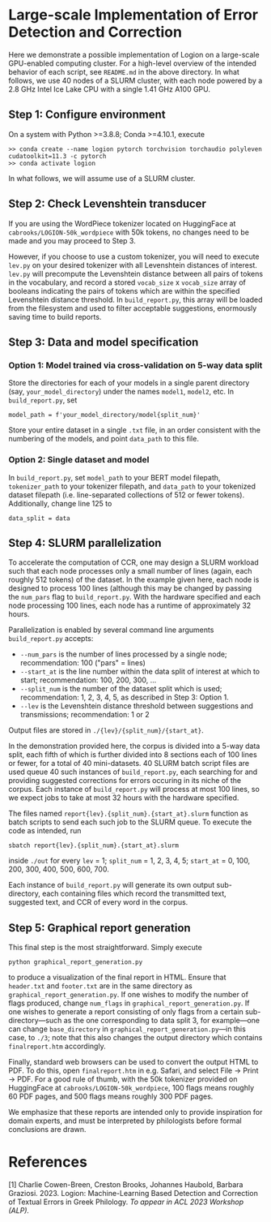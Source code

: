 # Large-scale Implementation of Error Detection and Correction

Here we demonstrate a possible implementation of Logion on a large-scale GPU-enabled computing cluster. For a high-level overview of the intended behavior of each script, see `README.md` in the above directory. In what follows, we use 40 nodes of a SLURM cluster, with each node powered by a 2.8 GHz Intel Ice Lake CPU with a single 1.41 GHz A100 GPU.

## Step 1: Configure environment
On a system with Python >=3.8.8; Conda >=4.10.1, execute
```
>> conda create --name logion pytorch torchvision torchaudio polyleven cudatoolkit=11.3 -c pytorch
>> conda activate logion
```
In what follows, we will assume use of a SLURM cluster.

## Step 2: Check Levenshtein transducer
If you are using the WordPiece tokenizer located on HuggingFace at `cabrooks/LOGION-50k_wordpiece` with 50k tokens, no changes need to be made and you may proceed to Step 3.

However, if you choose to use a custom tokenizer, you will need to execute `lev.py` on your desired tokenizer with all Levenshtein distances of interest. `lev.py` will precompute the Levenshtein distance between all pairs of tokens in the vocabulary, and record a stored `vocab_size` x `vocab_size` array of booleans indicating the pairs of tokens which are within the specified Levenshtein distance threshold. In `build_report.py`, this array will be loaded from the filesystem and used to filter acceptable suggestions, enormously saving time to build reports.

## Step 3: Data and model specification
### Option 1: Model trained via cross-validation on 5-way data split
Store the directories for each of your models in a single parent directory (say, `your_model_directory`) under the names `model1`, `model2`, etc. In `build_report.py`, set
```
model_path = f'your_model_directory/model{split_num}'
```
Store your entire dataset in a single `.txt` file, in an order consistent with the numbering of the models, and point `data_path` to this file.

### Option 2: Single dataset and model
In `build_report.py`, set `model_path` to your BERT model filepath, `tokenizer_path` to your tokenizer filepath, and `data_path` to your tokenized dataset filepath (i.e. line-separated collections of 512 or fewer tokens). Additionally, change line 125 to
```
data_split = data
```

## Step 4: SLURM parallelization
To accelerate the computation of CCR, one may design a SLURM workload such that each node processes only a small number of lines (again, each roughly 512 tokens) of the dataset. In the example given here, each node is designed to process 100 lines (although this may be changed by passing the `num_pars` flag to `build_report.py`. With the hardware specified and each node processing 100 lines, each node has a runtime of approximately 32 hours.

Parallelization is enabled by several command line arguments `build_report.py` accepts:
* `--num_pars` is the number of lines processed by a single node; recommendation: 100 ("pars" = lines)
* `--start_at` is the line number within the data split of interest at which to start; recommendation: 100, 200, 300, ...
* `--split_num` is the number of the dataset split which is used; recommendation: 1, 2, 3, 4, 5, as described in Step 3: Option 1.
* `--lev` is the Levenshtein distance threshold between suggestions and transmissions; recommendation: 1 or 2

Output files are stored in `./{lev}/{split_num}/{start_at}`.

In the demonstration provided here, the corpus is divided into a 5-way data split, each fifth of which is further divided into 8 sections each of 100 lines or fewer, for a total of 40 mini-datasets. 40 SLURM batch script files are used queue 40 such instances of `build_report.py`, each searching for and providing suggested corrections for errors occuring in its niche of the corpus. Each instance of `build_report.py` will process at most 100 lines, so we expect jobs to take at most 32 hours with the hardware specified.

The files named `report{lev}.{split_num}.{start_at}.slurm` function as batch scripts to send each such job to the SLURM queue. To execute the code as intended, run
```
sbatch report{lev}.{split_num}.{start_at}.slurm
```
inside `./out` for every `lev` = 1; `split_num` = 1, 2, 3, 4, 5; `start_at` = 0, 100, 200, 300, 400, 500, 600, 700.

Each instance of `build_report.py` will generate its own output sub-directory, each containing files which record the transmitted text, suggested text, and CCR of every word in the corpus.

## Step 5: Graphical report generation
This final step is the most straightforward. Simply execute
```
python graphical_report_generation.py
```
to produce a visualization of the final report in HTML. Ensure that `header.txt` and `footer.txt` are in the same directory as `graphical_report_generation.py`. If one wishes to modify the number of flags produced, change `num_flags` in `graphical_report_generation.py`. If one wishes to generate a report consisting of only flags from a certain sub-directory&mdash;such as the one corresponding to data split 3, for example&mdash;one can change `base_directory` in `graphical_report_generation.py`&mdash;in this case, to `./3`; note that this also changes the output directory which contains `finalreport.htm` accordingly.

Finally, standard web browsers can be used to convert the output HTML to PDF. To do this, open `finalreport.htm` in e.g. Safari, and select File -> Print -> PDF. For a good rule of thumb, with the 50k tokenizer provided on HuggingFace at `cabrooks/LOGION-50k_wordpiece`, 100 flags means roughly 60 PDF pages, and 500 flags means roughly 300 PDF pages.

We emphasize that these reports are intended only to provide inspiration for domain experts, and must be interpreted by philologists before formal conclusions are drawn.

# References
[1] Charlie Cowen-Breen, Creston Brooks, Johannes Haubold, Barbara Graziosi. 2023. Logion: Machine-Learning Based Detection and Correction of Textual Errors in Greek Philology. *To appear in ACL 2023 Workshop (ALP).*
